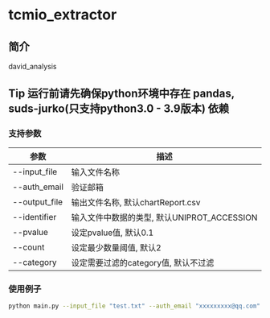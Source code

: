 # tcmio_extractor

## 简介

david_analysis

## Tip 运行前请先确保python环境中存在 pandas, suds-jurko(只支持python3.0 - 3.9版本) 依赖

### 支持参数

| 参数 | 描述 |
| --- | --- |
| --input_file | 输入文件名称 |
| --auth_email | 验证邮箱 |
| --output_file | 输出文件名称, 默认chartReport.csv |
| --identifier | 输入文件中数据的类型, 默认UNIPROT_ACCESSION |
| --pvalue | 设定pvalue值, 默认0.1 |
| --count | 设定最少数量阈值, 默认2 |
| --category | 设定需要过滤的category值, 默认不过滤 |

### 使用例子

```bash
python main.py --input_file "test.txt" --auth_email "xxxxxxxxx@qq.com"
```
